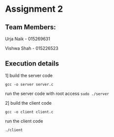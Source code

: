 # Assignment 2

## Team Members: 
Urja Naik - 015269631

Vishwa Shah - 015226523

## Execution details

1] build the server code 

`gcc -o server server.c`

run the server code with root access 
`sudo ./server`

2] build the client code 

`gcc -o client client.c`

run the client code 

`./client` 



